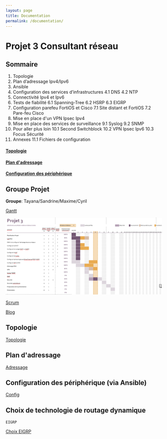 ```yaml
---
layout: page
title: Documentation
permalink: /documentation/
---
```



# Projet 3 Consultant réseau

## Sommaire

1. Topologie
2. Plan d’adressage Ipv4/Ipv6
3. Ansible
4. Configuration des services d’infrastructures
4.1 DNS
4.2 NTP
5. Connectivité Ipv4 et Ipv6
6. Tests de fiabilité
6.1 Spanning-Tree
6.2 HSRP
6.3 EIGRP
7. Configuration parefeu FortiOS et Cisco
7.1 Site distant et FortiOS
7.2 Pare-feu Cisco
8. Mise en place d'un VPN Ipsec Ipv4
9. Mise en place des services de surveillance
9.1 Syslog
9.2 SNMP
10. Pour aller plus loin
10.1 Second Switchblock
10.2 VPN Ipsec Ipv6
10.3 Focus Sécurité
11. Annexes
11.1 Fichiers de configuration

#### [Topologie](#Topo)
#### [Plan d'adressage](#Plan)
#### [Configuration des périphérique](#Config)

## Groupe Projet

**Groupe**: Tayana/Sandrine/Maxime/Cyril


[Gantt](https://github.com/reseau-2020/projet-three/blob/master/Gantt_projet_3.xlsx)

![Planning](https://github.com/reseau-2020/projet-three/blob/master/2020-05-27-planning.PNG?raw=true)

[Scrum](https://github.com/reseau-2020/projet-three/projects/1)

[Blog](https://reseau-2020.github.io/projet-three/)

<a id="Topo"></a>
## Topologie

[Topologie](https://github.com/reseau-2020/projet-three/blob/master/_annexes/_topologies/2020-05-28-Topologie.png?raw=true)

<a id="Plan"></a>
## Plan d'adressage

[Adressage](https://github.com/reseau-2020/projet-three/blob/master/Plan%20d'adressage.md)

<a id="Config"></a>
## Configuration des périphérique (via Ansible)
[Config](https://github.com/reseau-2020/projet-three/tree/master/Configurations)

## Choix de technologie de routage dynamique

```
EIGRP
```
[Choix EIGRP](https://github.com/reseau-2020/projet-three/blob/master/Tableau%20comparatif%20IRP.md)





